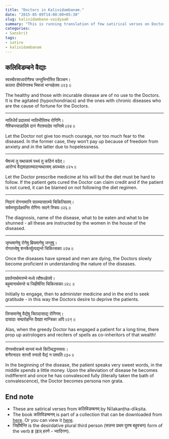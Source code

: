 ```yaml
---
title: "Doctors in Kaliviḍambanam."
date: "2015-05-09T14:00:00+05:30"
slug: kalividambane-vaidyaaH
summary: "This is running translation of few satirical verses on Doctors written by Nīlakanṭha-Dīkṣita, a poet of 17th century. Enjoy!"
categories:
- Sanskrit
tags:
- satire
- kalividambanam
---
```



कलिविडम्बने वैद्याः  
--------------------------


स्वस्थैरसाध्यरोगैश्च जन्तुभिर्नास्ति किञ्चन।  
कातरा दीर्घरोगाश्च भिषजां भाग्यहेतवः॥२३॥   

The healthy and those with incurable disease are of no use to the Doctors. It is the agitated (hypochondriacs) and the ones with chronic diseases who are the cause of fortune for the Doctors.

--------------------------

नातिधैर्यं प्रदातव्यं नातिभीतिश्च रोगिणि।  
नैश्चिन्त्यान्नादिमे दानं नैराश्यादेव नान्तिमे॥२४॥   

Let the Doctor not give too much courage, nor too much fear to the diseased. In the former case, they won’t pay up because of freedom from anxiety and in the latter due to hopelessness.

--------------------------

भैषज्यं तु यथाकामं पथ्यं तु कठिनं वदेत्।  
आरोग्यं वैद्यमाहात्म्यादन्यथात्वम् अपथ्यतः॥२५॥    

Let the Doctor prescribe medicine at his will but the diet must be hard to follow. If the patient gets cured the Doctor can claim credit and if the patient is not cured, it can be blamed on not following the diet regimen.

--------------------------

निदानं रोगनामानि सात्म्यासात्म्ये चिकित्सितम्।  
सर्वमप्युपदेक्ष्यन्ति रोगिणः सदने स्त्रियः॥२६॥ 

The diagnosis, name of the disease, what to be eaten and what to be shunned - all these are instructed by the women in the house of the diseased.

--------------------------

जृम्भमाणेषु  रोगेषु म्रियमाणेषु जन्तुषु।  
रोगतत्त्वेषु शनकैर्व्युत्पद्यन्ते चिकित्सकाः॥२७॥    

Once the diseases have spread and men are dying, the Doctors slowly become proficient in understanding the nature of the diseases. 

--------------------------

प्रवर्तनार्थमारम्भे मध्ये त्वौषधहेतवे।  
बहुमानार्थमन्ते च जिहीर्षन्ति चिकित्सकाः॥२८॥      

Initially to engage, then to administer medicine and in the end to seek gratitude - in this way the Doctors desire to deprive the patients.

--------------------------
लिप्समानेषु वैद्येषु चिरादासाद्य रोगिणम्।  
दायादाः सम्प्ररोहन्ति दैवज्ञा मान्त्रिका अपि॥२९॥ 

Alas, when the greedy Doctor has engaged a patient for a long time, there prop up astrologers and reciters of spells as co-inheritors of that wealth!

--------------------------

रोगस्योपक्रमे सान्त्वं मध्ये किञ्चिद्धनव्ययः।  
शनैरनादरः  शान्तौ स्नातो वैद्यं  न पश्यति॥३०॥    

In the beginning of the disease, the patient speaks very sweet words, in the middle spends a little money. Upon the alleviation of disease he becomes indifferent and once he has convalesced fully (literally taken the bath of 
convalescence), the Doctor becomes persona non grata. 


End note
--------

* These are satirical verses from कलिविडम्बनम् by Nīlakanṭha-dīkṣita.
* The book कलिविडम्बनम् is part of a collection that can be downloaded from [here](https://archive.org/stream/Kavyamala_anthology_series_of_Nirnaya_sagar_press/KavyamalaAnthologyVol.05-MukapanchasatiKalividambanamEtc1937). Or you can view it [here](http://www.sanskritworld.in/public/assets/book/book_50dd30263ad34.txt).
* जिहीर्षन्ति is the desirdative plural third person (सन्नन्त प्रथम पुरुष बहुवचन) form of the verb हृ (हृञ् हरणे - भ्वादिगण). 

